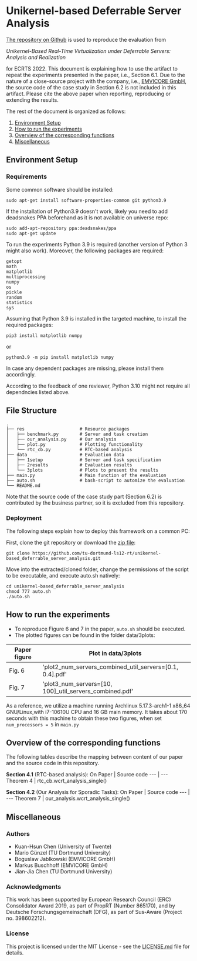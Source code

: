 # Unikernel-based Deferrable Server Analysis

[The repository on Github](https://github.com/tu-dortmund-ls12-rt/unikernel-based_deferrable_server_analysis) is used to reproduce the evaluation from

_Unikernel-Based Real-Time Virtualization under Deferrable Servers: Analysis and Realization_

for ECRTS 2022. This document is explaining how to use the artifact to repeat the experiments presented in the paper, i.e., Section 6.1. Due to the nature of a close-source project with the company, i.e., [EMVICORE GmbH](https://emvicore.com/de/), the source code of the case study in Section 6.2 is not included in this artifact. Please cite the above paper when reporting, reproducing or extending the results.

The rest of the document is organized as follows:
1. [Environment Setup](#environment-setup)
2. [How to run the experiments](#how-to-run-the-experiments)
3. [Overview of the corresponding functions](#overview-of-the-corresponding-functions)
4. [Miscellaneous](#miscellaneous)

## Environment Setup
### Requirements

Some common software should be installed:
```
sudo apt-get install software-properties-common git python3.9
```
If the installation of Python3.9 doesn't work, likely you need to add deadsnakes PPA beforehand as it is not available on universe repo:
```
sudo add-apt-repository ppa:deadsnakes/ppa
sudo apt-get update
```

To run the experiments Python 3.9 is required (another version of Python 3 might also work). Moreover, the following packages are required:
```
getopt
math
matplotlib
multiprocessing
numpy
os
pickle
random
statistics
sys
```

Assuming that Python 3.9 is installed in the targeted machine, to install the required packages:
```
pip3 install matplotlib numpy
```
or
```
python3.9 -m pip install matplotlib numpy
```
In case any dependent packages are missing, please install them accordingly. 

According to the feedback of one reviewer, Python 3.10 might not require all dependncies listed above.

## File Structure
    .
    ├── res                     # Resource packages
    │   ├── benchmark.py        # Server and task creation
    │   ├── our_analysis.py     # Our analysis
    │   ├── plot.py             # Plotting functionality
    │   └── rtc_cb.py           # RTC-based analysis	
    ├── data                    # Evaluation data
    │   ├── 1setup              # Server and task specification
    │   ├── 2results            # Evaluation results
    │   └── 3plots              # Plots to present the results
    ├── main.py                 # Main function of the evaluation
    ├── auto.sh                 # bash-script to automize the evaluation
    └── README.md

Note that the source code of the case study part (Section 6.2) is contributed by the business partner, so it is excluded from this repository.

### Deployment

The following steps explain how to deploy this framework on a common PC:

First, clone the git repository or download the [zip file](https://github.com/tu-dortmund-ls12-rt/unikernel-based_deferrable_server_analysis/archive/refs/heads/main.zip):
```
git clone https://github.com/tu-dortmund-ls12-rt/unikernel-based_deferrable_server_analysis.git
```
Move into the extracted/cloned folder, change the permissions of the script to be executable, and execute auto.sh natively:
```
cd unikernel-based_deferrable_server_analysis
chmod 777 auto.sh
./auto.sh
```
## How to run the experiments

- To reproduce Figure 6 and 7 in the paper, ```auto.sh``` should be executed.
- The plotted figures can be found in the folder data/3plots:

Paper figure | Plot in data/3plots
---|---
Fig. 6 | 'plot2_num_servers_combined_util_servers=[0.1, 0.4].pdf'
Fig. 7 | 'plot3_num_servers=[10, 100]_util_servers_combined.pdf'

As a reference, we utilize a machine running Archlinux 5.17.3-arch1-1 x86_64 GNU/Linux,with i7-10610U CPU and 16 GB main memory. 
It takes about 170 seconds with this machine to obtain these two figures, when set ```num_processors = 5``` in ```main.py```

## Overview of the corresponding functions

The following tables describe the mapping between content of our paper and the source code in this repository.

**Section 4.1** (RTC-based analysis):
On Paper | Source code
--- | ---
Theorem 4 | rtc_cb.wcrt_analysis_single()

**Section 4.2** (Our Analysis for Sporadic Tasks):
On Paper | Source code
--- | ---
Theorem 7 | our_analysis.wcrt_analysis_single()

## Miscellaneous

### Authors

* Kuan-Hsun Chen (University of Twente)
* Mario Günzel (TU Dortmund University)
* Boguslaw Jablkowski (EMVICORE GmbH)
* Markus Buschhoff (EMVICORE GmbH)
* Jian-Jia Chen (TU Dortmund University)

### Acknowledgments

This work has been supported by European Research Council (ERC) Consolidator Award 2019, as part of PropRT (Number 865170), and by Deutsche Forschungsgemeinschaft (DFG), as part of Sus-Aware (Project no. 398602212).

### License

This project is licensed under the MIT License - see the [LICENSE.md](LICENSE.md) file for details.
